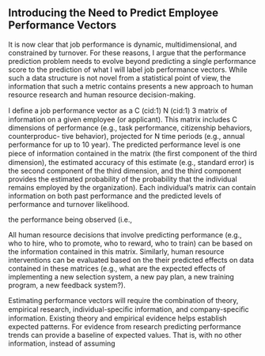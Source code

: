 ## Introducing the Need to Predict Employee Performance Vectors

It is now clear that job performance is dynamic, multidimensional, and constrained by turnover. For these reasons, I argue that the performance prediction problem needs to evolve beyond predicting a single performance score to the prediction of what I will label job performance vectors. While such a data structure is not novel from a statistical point of view, the information that such a metric contains presents a new approach to human resource research and human resource decision-making.

I deﬁne a job performance vector as a C (cid:1) N (cid:1) 3 matrix of information on a given employee (or applicant). This matrix includes C dimensions of performance (e.g., task performance, citizenship behaviors, counterproduc- tive behavior), projected for N time periods (e.g., annual performance for up to 10 year). The predicted performance level is one piece of information contained in the matrix (the ﬁrst component of the third dimension), the estimated accuracy of this estimate (e.g., standard error) is the second component of the third dimension, and the third component provides the estimated probability of the probability that the individual remains employed by the organization). Each individual’s matrix can contain information on both past performance and the predicted levels of performance and turnover likelihood.

the performance being observed (i.e.,

All human resource decisions that involve predicting performance (e.g., who to hire, who to promote, who to reward, who to train) can be based on the information contained in this matrix. Similarly, human resource interventions can be evaluated based on the their predicted effects on data contained in these matrices (e.g., what are the expected effects of implementing a new selection system, a new pay plan, a new training program, a new feedback system?).

Estimating performance vectors will require the combination of theory, empirical research, individual-speciﬁc information, and company-speciﬁc information. Existing theory and empirical evidence helps establish expected patterns. For evidence from research predicting performance trends can provide a baseline of expected values. That is, with no other information, instead of assuming
